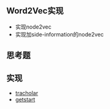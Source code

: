 ## Word2Vec实现
- 实现node2vec
- 实现加side-information的node2vec

## 思考题


## 实现
- [tracholar](tracholar/)
- [getstart](getstart/)

